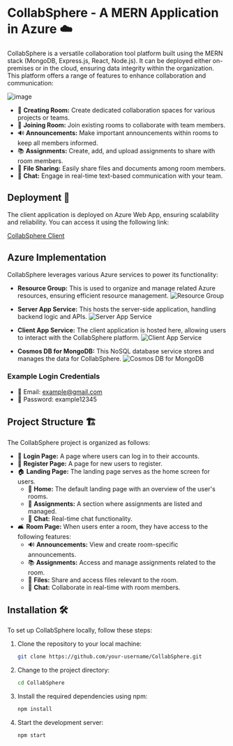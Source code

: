 # CollabSphere - A MERN Application in Azure ☁️

CollabSphere is a versatile collaboration tool platform built using the MERN stack (MongoDB, Express.js, React, Node.js). It can be deployed either on-premises or in the cloud, ensuring data integrity within the organization. This platform offers a range of features to enhance collaboration and communication:

![image](https://github.com/sakshamgupta912/react-CollabSphere-client/assets/112967198/f55dd077-9190-4ef7-a183-89e39da51d03)

- 🏢 **Creating Room:** Create dedicated collaboration spaces for various projects or teams.
- 🚀 **Joining Room:** Join existing rooms to collaborate with team members.
- 🔊 **Announcements:** Make important announcements within rooms to keep all members informed.
- 📚 **Assignments:** Create, add, and upload assignments to share with room members.
- 📂 **File Sharing:** Easily share files and documents among room members.
- 💬 **Chat:** Engage in real-time text-based communication with your team.

## Deployment 🚀

The client application is deployed on Azure Web App, ensuring scalability and reliability. You can access it using the following link:

[CollabSphere Client](https://collabsphereclient.azurewebsites.net#/)

## Azure Implementation

CollabSphere leverages various Azure services to power its functionality:

- **Resource Group:** This is used to organize and manage related Azure resources, ensuring efficient resource management.
![Resource Group](https://github.com/sakshamgupta912/react-CollabSphere-client/assets/112967198/3c66c6db-015e-44a6-acec-65840b32983b)

- **Server App Service:** This hosts the server-side application, handling backend logic and APIs.
![Server App Service](https://github.com/sakshamgupta912/react-CollabSphere-client/assets/112967198/107f23b6-e38b-4229-8a90-fc889a4dd2b2)

- **Client App Service:** The client application is hosted here, allowing users to interact with the CollabSphere platform.
![Client App Service](https://github.com/sakshamgupta912/react-CollabSphere-client/assets/112967198/dfc8be42-d4aa-4d3f-90b6-caf5196871de)

- **Cosmos DB for MongoDB:** This NoSQL database service stores and manages the data for CollabSphere.
![Cosmos DB for MongoDB](https://github.com/sakshamgupta912/react-CollabSphere-client/assets/112967198/96f6b0b3-ee9e-4150-acd9-581ea4cc49ba)

### Example Login Credentials

- 📧 Email: example@gmail.com
- 🔑 Password: example12345

## Project Structure 🏗️

The CollabSphere project is organized as follows:

- 🚪 **Login Page:** A page where users can log in to their accounts.
- 📝 **Register Page:** A page for new users to register.
- 🏠 **Landing Page:** The landing page serves as the home screen for users.
  - 🏡 **Home:** The default landing page with an overview of the user's rooms.
  - 📅 **Assignments:** A section where assignments are listed and managed.
  - 💬 **Chat:** Real-time chat functionality.
- 🛋️ **Room Page:** When users enter a room, they have access to the following features:
  - 🔊 **Announcements:** View and create room-specific announcements.
  - 📚 **Assignments:** Access and manage assignments related to the room.
  - 📂 **Files:** Share and access files relevant to the room.
  - 💬 **Chat:** Collaborate in real-time with room members.

## Installation 🛠️

To set up CollabSphere locally, follow these steps:

1. Clone the repository to your local machine:

   ```bash
   git clone https://github.com/your-username/CollabSphere.git

2. Change to the project directory:

   ```bash
   cd CollabSphere

3. Install the required dependencies using npm:

   ```bash
   npm install
   
4. Start the development server:

   ```bash
   npm start
